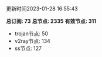 更新时间2023-01-28 16:55:43

**总订阅: 73**
**总节点: 2335**
**有效节点: 311**
- trojan节点: 50
- v2ray节点: 134
- ss节点: 127
